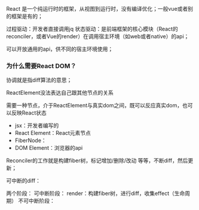 

React 是一个纯运行时的框架，从视图到运行时，没有编译优化；一般vue或者别的框架是有的；

过程驱动：开发者直接调用jq
状态驱动：是前端框架的核心模块（React的reconciler，或者Vue的render）在调用宿主环境（如web或者native）的api；

可以开放通用的api，供不同的宿主环境使用；

### 为什么需要React DOM？

协调就是指diff算法的意思；

ReactElement没法表达自己跟其他节点的关系

需要一种节点，介于ReactElement与真实dom之间，既可以反应真实dom，也可以反映React状态

- jsx：开发者编写的
- React Element：React元素节点
- FiberNode：
- DOM Element：浏览器的api

Reconciler的工作就是构建fiber树，标记增加/删除/改动 等等，不断diff，然后更新；

可中断的diff：

两个阶段：
可中断阶段： render：构建fiber树，进行diff，收集effect（生命周期）
不可中断阶段：